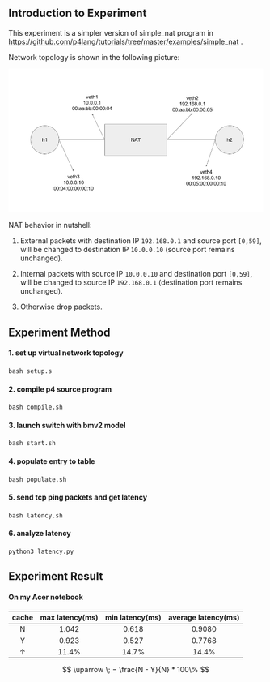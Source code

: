 ## Introduction to Experiment

This experiment is a simpler version of simple_nat program in https://github.com/p4lang/tutorials/tree/master/examples/simple_nat .

Network topology is shown in the following picture:

![Simple NAT topology](topology.png)

NAT behavior in nutshell:

1. External packets with destination IP `192.168.0.1` and source port `[0,59]`, will be changed to destination IP `10.0.0.10` (source port remains unchanged).

2. Internal packets with source IP `10.0.0.10` and destination port `[0,59]`, will be changed to source IP `192.168.0.1` (destination port remains unchanged).

3. Otherwise drop packets.

## Experiment Method

#### 1. set up virtual network topology
```
bash setup.s
```

#### 2. compile p4 source program
```
bash compile.sh
```

#### 3. launch switch with bmv2 model
```
bash start.sh
```

#### 4. populate entry to table
```
bash populate.sh
```

#### 5. send tcp ping packets and get latency
```
bash latency.sh
```

#### 6. analyze latency
```
python3 latency.py
```

## Experiment Result

#### On my Acer notebook
| cache| max latency(ms) | min latency(ms) | average latency(ms) |
| :--: | :---: | :---: | :---: |
| N | 1.042 | 0.618 | 0.9080 |
| Y | 0.923 | 0.527 | 0.7768 |
| $\uparrow$ | 11.4% | 14.7% | 14.4% |

$$ \uparrow \; = \frac{N - Y}{N} * 100\% $$
